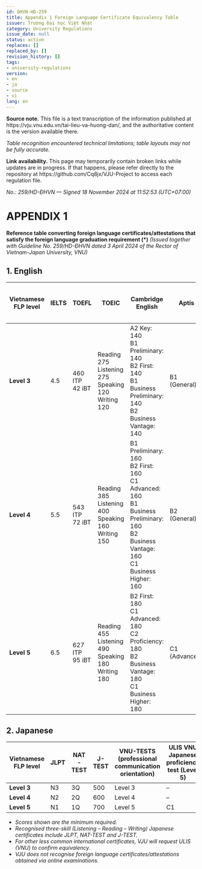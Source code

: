 ```yaml
---
id: DHVN-HD-259
title: Appendix 1 Foreign Language Certificate Equivalency Table
issuer: Trường Đại học Việt Nhật
category: University Regulations
issue_date: null
status: active
replaces: []
replaced_by: []
revision_history: []
tags:
- university-regulations
version:
- en
- ja
- source
- vi
lang: en
---
```

<div class="source-note" role="note" aria-label="Source note">
  <p><strong>Source note.</strong> This file is a text transcription of the information published at https://vju.vnu.edu.vn/tai-lieu-va-huong-dan/, and the authoritative content is the version available there.</p>
  <p><em>Table recognition encountered technical limitations; table layouts may not be fully accurate.</em></p>
</div>

<div class="source-note" role="note" aria-label="Link notice">
  <p><strong>Link availability.</strong> This page may temporarily contain broken links while updates are in progress. If that happens, please refer directly to the repository at https://github.com/Cq8jx/VJU-Project to access each regulation file.</p>
</div>

*No.: 259/HD-ĐHVN — Signed 18 November 2024 at 11:52:53 (UTC+07:00)*

# APPENDIX 1

**Reference table converting foreign language certificates/attestations that satisfy the foreign language graduation requirement (*)**
*(Issued together with Guideline No. 259/HD-ĐHVN dated 3 April 2024 of the Rector of Vietnam-Japan University, VNU)*

## 1. English

| Vietnamese FLP level | IELTS | TOEFL | TOEIC | Cambridge English | Aptis | Vietnamese Standardized Test of English Proficiency | VNU-TESTS (professional communication orientation) |
| --- | --- | --- | --- | --- | --- | --- | --- |
| **Level 3** | 4.5 | 460 ITP<br>42 iBT | Reading 275<br>Listening 275<br>Speaking 120<br>Writing 120 | A2 Key: 140<br>B1 Preliminary: 140<br>B2 First: 140<br>B1 Business Preliminary: 140<br>B2 Business Vantage: 140 | B1 (General) | VSTEP 3–5 (4.0) | Level 3 |
| **Level 4** | 5.5 | 543 ITP<br>72 iBT | Reading 385<br>Listening 400<br>Speaking 160<br>Writing 150 | B1 Preliminary: 160<br>B2 First: 160<br>C1 Advanced: 160<br>B1 Business Preliminary: 160<br>B2 Business Vantage: 160<br>C1 Business Higher: 160 | B2 (General) | VSTEP 3–5 (6.0) | Level 4 |
| **Level 5** | 6.5 | 627 ITP<br>95 iBT | Reading 455<br>Listening 490<br>Speaking 180<br>Writing 180 | B2 First: 180<br>C1 Advanced: 180<br>C2 Proficiency: 180<br>B2 Business Vantage: 180<br>C1 Business Higher: 180 | C1 (Advanced) | VSTEP 3–5 (8.5) | Level 5 |

## 2. Japanese

| Vietnamese FLP level | JLPT | NAT-TEST | J-TEST | VNU-TESTS (professional communication orientation) | ULIS VNU Japanese proficiency test (Level 5) |
| --- | --- | --- | --- | --- | --- |
| **Level 3** | N3 | 3Q | 500 | Level 3 | – |
| **Level 4** | N2 | 2Q | 600 | Level 4 | – |
| **Level 5** | N1 | 1Q | 700 | Level 5 | C1 |

- *Scores shown are the minimum required.*
- *Recognised three-skill (Listening – Reading – Writing) Japanese certificates include JLPT, NAT-TEST and J-TEST.*
- *For other less common international certificates, VJU will request ULIS (VNU) to confirm equivalency.*
- *VJU does not recognise foreign language certificates/attestations obtained via online examinations.*